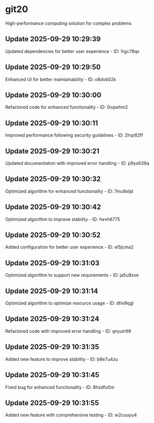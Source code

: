 # git20
High-performance computing solution for complex problems

## Update 2025-09-29 10:29:39
Updated dependencies for better user experience - ID: 1rgc78qx


## Update 2025-09-29 10:29:50
Enhanced UI for better maintainability - ID: o8dvb02k


## Update 2025-09-29 10:30:00
Refactored code for enhanced functionality - ID: 0iupehm2


## Update 2025-09-29 10:30:11
Improved performance following security guidelines - ID: 2hqr82ff


## Update 2025-09-29 10:30:21
Updated documentation with improved error handling - ID: p9ys639q


## Update 2025-09-29 10:30:32
Optimized algorithm for enhanced functionality - ID: 7mu8xljd


## Update 2025-09-29 10:30:42
Optimized algorithm to improve stability - ID: fwvh6775


## Update 2025-09-29 10:30:52
Added configuration for better user experience - ID: el5jcma2


## Update 2025-09-29 10:31:03
Optimized algorithm to support new requirements - ID: ja5u8zxe


## Update 2025-09-29 10:31:14
Optimized algorithm to optimize resource usage - ID: dfni9qgl


## Update 2025-09-29 10:31:24
Refactored code with improved error handling - ID: qnyutr69


## Update 2025-09-29 10:31:35
Added new feature to improve stability - ID: b8e7u4zu


## Update 2025-09-29 10:31:45
Fixed bug for enhanced functionality - ID: 8hzdfu0m


## Update 2025-09-29 10:31:55
Added new feature with comprehensive testing - ID: w2cuuyu4

